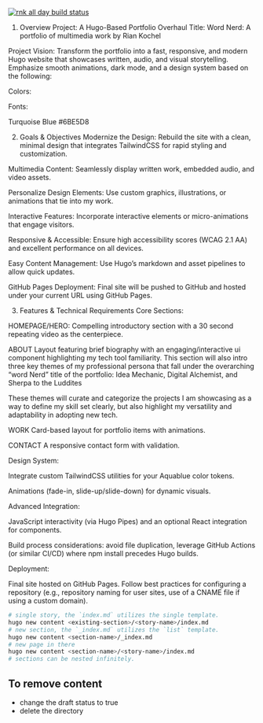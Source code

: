 [![rnk all day build status](https://github.com/arts-link/rnkallday.com/actions/workflows/hugo.yml/badge.svg)](https://arts-link.github.io/rnkallday.com/)

1. Overview
Project: 
A Hugo-Based Portfolio Overhaul
Title:
Word Nerd: A portfolio of multimedia work by Rian Kochel

Project Vision:
Transform the portfolio into a fast, responsive, and modern Hugo website that showcases written, audio, and visual storytelling. Emphasize smooth animations, dark mode, and a design system based on the following:


Colors:
 

Fonts:


Turquoise Blue #6BE5D8

2. Goals & Objectives
Modernize the Design:
Rebuild the site with a clean, minimal design that integrates TailwindCSS for rapid styling and customization.

Multimedia Content:
Seamlessly display written work, embedded audio, and video assets.


Personalize Design Elements:
Use custom graphics, illustrations, or animations that tie into my work.


Interactive Features:
Incorporate interactive elements or micro-animations that engage visitors.

Responsive & Accessible:
Ensure high accessibility scores (WCAG 2.1 AA) and excellent performance on all devices.

Easy Content Management:
Use Hugo’s markdown and asset pipelines to allow quick updates.

GitHub Pages Deployment:
Final site will be pushed to GitHub and hosted under your current URL using GitHub Pages.

3. Features & Technical Requirements
Core Sections:

HOMEPAGE/HERO:
Compelling introductory section with a 30 second repeating video as the centerpiece.

ABOUT
Layout featuring brief biography with an engaging/interactive ui component highlighting my tech tool familiarity. This section will also intro three key themes of my professional persona that fall under the overarching “word Nerd” title of the portfolio: Idea Mechanic, Digital Alchemist, and Sherpa to the Luddites 

These themes will curate and categorize the projects I am showcasing as a way to define my skill set clearly, but also highlight my versatility and adaptability in adopting new tech.

WORK
Card-based layout for portfolio items with animations.

CONTACT
A responsive contact form with validation.

Design System:

Integrate custom TailwindCSS utilities for your Aquablue color tokens.

Animations (fade-in, slide-up/slide-down) for dynamic visuals.

Advanced Integration:

JavaScript interactivity (via Hugo Pipes) and an optional React integration for components.

Build process considerations: avoid file duplication, leverage GitHub Actions (or similar CI/CD) where npm install precedes Hugo builds.

Deployment:

Final site hosted on GitHub Pages. Follow best practices for configuring a repository (e.g., repository naming for user sites, use of a CNAME file if using a custom domain).
















```bash
# single story, the `index.md` utilizes the single template.
hugo new content <existing-section>/<story-name>/index.md
# new section, the `_index.md` utilizes the `list` template.
hugo new content <section-name>/_index.md
# new page in there
hugo new content <section-name>/<story-name>/index.md
# sections can be nested infinitely.
```

## To remove content

- change the draft status to true
- delete the directory